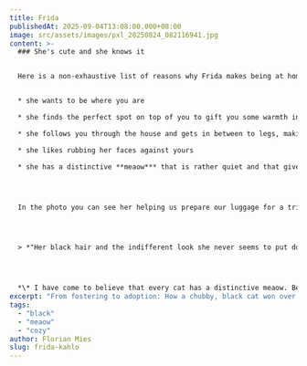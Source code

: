 ```yaml
---
title: Frida
publishedAt: 2025-09-04T13:08:00.000+08:00
image: src/assets/images/pxl_20250824_082116941.jpg
content: >-
  ### She's cute and she knows it


  Here is a non-exhaustive list of reasons why Frida makes being at home cozy:


  * she wants to be where you are

  * she finds the perfect spot on top of you to gift you some warmth in winter while reading a book and drinking a tea

  * she follows you through the house and gets in between to legs, making you almost trip

  * she likes rubbing her faces against yours

  * she has a distinctive **meaow*** that is rather quiet and that gives the impression that she is trying to talk to you and might soon start reciting the events of the Battle of Waterloo in perfect British accent




  In the photo you can see her helping us prepare our luggage for a trip into foreign lands.




  > *"Her black hair and the indifferent look she never seems to put down made us name her after the Mexican painter Frida Kahlo"*




  *\* I have come to believe that every cat has a distinctive meaow. Before fostering several different cats I had no idea how diverse the voices of cats can be*
excerpt: "From fostering to adoption: How a chubby, black cat won over our hearts"
tags:
  - "black"
  - "meaow"
  - "cozy"
author: Florian Mies
slug: frida-kahlo
---
```

